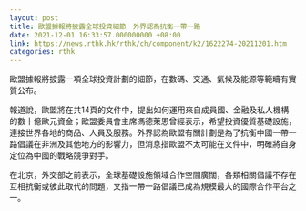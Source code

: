 ```yaml
---
layout: post
title: 歐盟據報將披露全球投資細節　外界認為抗衡一帶一路
date: 2021-12-01 16:33:57.000000000 +08:00
link: https://news.rthk.hk/rthk/ch/component/k2/1622274-20211201.htm
categories: rthk
---
```


歐盟據報將披露一項全球投資計劃的細節，在數碼、交通、氣候及能源等範疇有實質公布。

報道說，歐盟將在共14頁的文件中，提出如何運用來自成員國、金融及私人機構的數十億歐元資金；歐盟委員會主席馮德萊恩曾經表示，希望投資優質基礎設施，連接世界各地的商品、人員及服務。外界認為歐盟有關計劃是為了抗衡中國一帶一路倡議在非洲及其他地方的影響力，但消息指歐盟不太可能在文件中，明確將自身定位為中國的戰略競爭對手。

在北京，外交部之前表示，全球基礎設施領域合作空間廣闊，各類相關倡議不存在互相抗衡或彼此取代的問題，又指一帶一路倡議已成為規模最大的國際合作平台之一。

